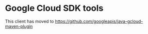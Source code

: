 # Google Cloud SDK tools

This client has moved to https://github.com/googleapis/java-gcloud-maven-plugin